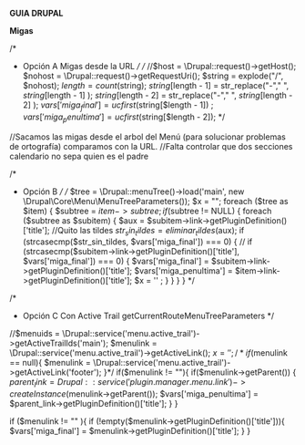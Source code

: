 ****GUIA DRUPAL****


**Migas**

 /*
   *   Opción A  Migas desde la URL
   */
  /*
  //$host = \Drupal::request()->getHost();
  $nohost = \Drupal::request()->getRequestUri();
  $string = explode("/", $nohost);
  $length = count($string);
  $string[$length - 1] = str_replace("-"," ", $string[$length - 1] );
  $string[$length - 2] = str_replace("-"," ", $string[$length - 2] );
  $vars['miga_final'] = ucfirst($string[$length - 1]) ;
  $vars['miga_penultima'] = ucfirst($string[$length - 2]);
  */

  //Sacamos las migas desde el arbol del Menú (para solucionar problemas de ortografía) comparamos con la URL.
  //Falta controlar que dos secciones calendario no sepa quien es el padre

  /*
   *   Opción B
   */
  /*
  $tree = \Drupal::menuTree()->load('main', new \Drupal\Core\Menu\MenuTreeParameters());
  $x = "";
  foreach ($tree as $item) {
    $subtree = $item->subtree;
    if ($subtree != NULL) {
      foreach ($subtree as $subitem) {
        $aux = $subitem->link->getPluginDefinition()['title'];
        //Quito las tildes
        $str_sin_tildes = eliminar_tildes($aux);
        if (strcasecmp($str_sin_tildes, $vars['miga_final']) === 0) {
       // if (strcasecmp($subitem->link->getPluginDefinition()['title'], $vars['miga_final']) === 0) {
          $vars['miga_final'] = $subitem->link->getPluginDefinition()['title'];
          $vars['miga_penultima'] = $item->link->getPluginDefinition()['title'];
          $x = '' ;
        }
      }
    }
  }
  */

  /*
   * Opción C  Con Active Trail getCurrentRouteMenuTreeParameters
   */

  //$menuids = \Drupal::service('menu.active_trail')->getActiveTrailIds('main');
  $menulink = \Drupal::service('menu.active_trail')->getActiveLink();
  $x = '';
  /*if($menulink == null){
    $menulink = \Drupal::service('menu.active_trail')->getActiveLink('footer');
  }*/
  if($menulink != ""){
    if($menulink->getParent()) {
      $parent_link = Drupal::service('plugin.manager.menu.link')->createInstance($menulink->getParent());
      $vars['miga_penultima'] =  $parent_link->getPluginDefinition()['title'];
    }
  }

  if ($menulink != "" ){
    if (!empty($menulink->getPluginDefinition()['title'])){
      $vars['miga_final'] = $menulink->getPluginDefinition()['title'];
    }
  }
